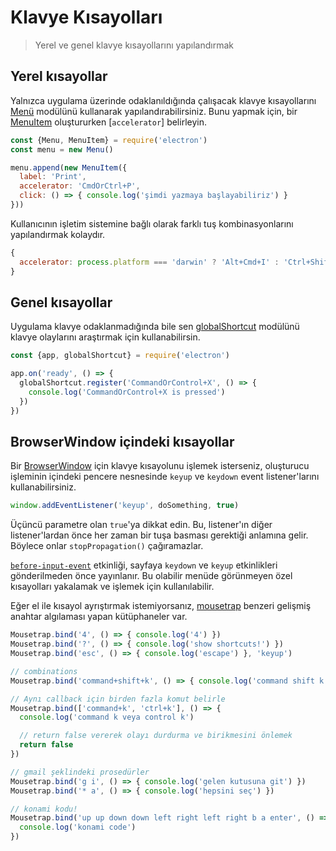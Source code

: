 # Klavye Kısayolları

> Yerel ve genel klavye kısayollarını yapılandırmak

## Yerel kısayollar

Yalnızca uygulama üzerinde odaklanıldığında çalışacak klavye kısayollarını [Menü](../api/menu.md) modülünü kullanarak yapılandırabilirsiniz. Bunu yapmak için, bir [MenuItem](../api/menu-item.md) oluştururken [`accelerator`] belirleyin.

```js
const {Menu, MenuItem} = require('electron')
const menu = new Menu()

menu.append(new MenuItem({
  label: 'Print',
  accelerator: 'CmdOrCtrl+P',
  click: () => { console.log('şimdi yazmaya başlayabiliriz') }
}))
```

Kullanıcının işletim sistemine bağlı olarak farklı tuş kombinasyonlarını yapılandırmak kolaydır.

```js
{
  accelerator: process.platform === 'darwin' ? 'Alt+Cmd+I' : 'Ctrl+Shift+I'
}
```

## Genel kısayollar

Uygulama klavye odaklanmadığında bile sen [globalShortcut](../api/global-shortcut.md) modülünü klavye olaylarını araştırmak için kullanabilirsin.

```js
const {app, globalShortcut} = require('electron')

app.on('ready', () => {
  globalShortcut.register('CommandOrControl+X', () => {
    console.log('CommandOrControl+X is pressed')
  })
})
```

## BrowserWindow içindeki kısayollar

Bir [BrowserWindow](../api/browser-window.md) için klavye kısayolunu işlemek isterseniz, oluşturucu işleminin içindeki pencere nesnesinde `keyup` ve `keydown` event listener'larını kullanabilirsiniz.

```js
window.addEventListener('keyup', doSomething, true)
```

Üçüncü parametre olan `true`'ya dikkat edin. Bu, listener'ın diğer listener'lardan önce her zaman bir tuşa basması gerektiği anlamına gelir. Böylece onlar `stopPropagation()` çağıramazlar.

[`before-input-event`](../api/web-contents.md#event-before-input-event) etkinliği, sayfaya `keydown` ve `keyup` etkinlikleri gönderilmeden önce yayınlanır. Bu olabilir menüde görünmeyen özel kısayolları yakalamak ve işlemek için kullanılabilir.

Eğer el ile kısayol ayrıştırmak istemiyorsanız, [mousetrap](https://github.com/ccampbell/mousetrap) benzeri gelişmiş anahtar algılaması yapan kütüphaneler var.

```js
Mousetrap.bind('4', () => { console.log('4') })
Mousetrap.bind('?', () => { console.log('show shortcuts!') })
Mousetrap.bind('esc', () => { console.log('escape') }, 'keyup')

// combinations
Mousetrap.bind('command+shift+k', () => { console.log('command shift k') })

// Aynı callback için birden fazla komut belirle
Mousetrap.bind(['command+k', 'ctrl+k'], () => {
  console.log('command k veya control k')

  // return false vererek olayı durdurma ve birikmesini önlemek
  return false
})

// gmail şeklindeki prosedürler
Mousetrap.bind('g i', () => { console.log('gelen kutusuna git') })
Mousetrap.bind('* a', () => { console.log('hepsini seç') })

// konami kodu!
Mousetrap.bind('up up down down left right left right b a enter', () => {
  console.log('konami code')
})
```
